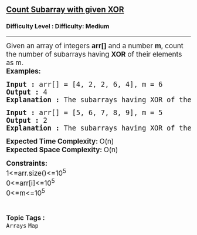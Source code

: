 <h2><a href="https://www.geeksforgeeks.org/problems/count-subarray-with-given-xor/1?itm_source=geeksforgeeks&itm_medium=article&itm_campaign=practice_card">Count Subarray with given XOR</a></h2><h3>Difficulty Level : Difficulty: Medium</h3><hr><div class="problems_problem_content__Xm_eO"><p><span style="font-size: 14pt;">Given an array of integers <strong>arr[]</strong> and a number <strong>m</strong>, count the number of subarrays having <strong>XOR</strong> of their elements as m.</span><br><span style="font-size: 14pt;"><strong>Examples:&nbsp;<br></strong></span></p>
<pre><span style="font-size: 14pt;"><strong>Input :</strong> arr[] = [4, 2, 2, 6, 4], m = 6</span><br><span style="font-size: 14pt;"><strong>Output :</strong> 4</span><br><span style="font-size: 14pt;"><strong>Explanation :</strong> The subarrays having XOR of their elements as 6 are [4, 2], [4, 2, 2, 6, 4], [2, 2, 6], and [6]. Hence, the answer is 4.</span></pre>
<pre><span style="font-size: 14pt;"><strong>Input :</strong> arr[] = [5, 6, 7, 8, 9], m = 5</span><br><span style="font-size: 14pt;"><strong>Output :</strong> 2</span><br><span style="font-size: 14pt;"><strong>Explanation :</strong> The subarrays having XOR of their elements as 5 are [5] and [5, 6, 7, 8, 9]. Hence, the answer is 2.</span></pre>
<p><span style="font-size: 14pt;"><strong>Expected Time Complexity: </strong>O(n)</span><br><span style="font-size: 14pt;"><strong>Expected Space Complexity: </strong>O(n)</span></p>
<p><span style="font-size: 14pt;"><strong>Constraints:<br></strong>1&lt;=arr.size()&lt;=10<sup>5</sup></span><br><span style="font-size: 14pt;">0&lt;=arr[i]&lt;=10<sup>5<br></sup>0&lt;=m&lt;=10<sup>5</sup></span></p></div><br><p><span style=font-size:18px><strong>Topic Tags : </strong><br><code>Arrays</code>&nbsp;<code>Map</code>&nbsp;